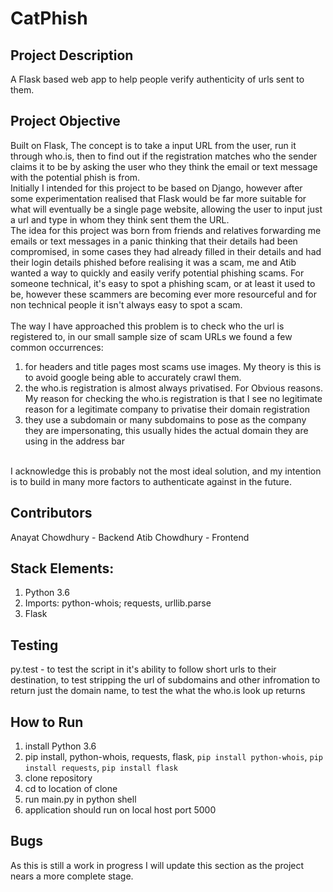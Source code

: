 # CatPhish

## Project Description
A Flask based web app to help people verify authenticity of urls sent to them. 

## Project Objective
   Built on Flask, The concept is to take a input URL from the user, run it through who.is, then to find out if the 
registration matches who the sender claims it to be by asking the user who they think the email or text message with the 
potential phish is from.
</br>
   Initially I intended for this project to be based on Django, however after some experimentation realised that Flask would
be far more suitable for what will eventually be a single page website, allowing the user to input just a url and type 
in whom they think sent them the URL. 
</br>
   The idea for this project was born from friends and relatives forwarding me emails or text messages in a panic
thinking that their details had been compromised, in some cases they had already filled in their details and had their 
login details phished before realising it was a scam, me and Atib wanted a way to quickly and easily verify potential
phishing scams. For someone technical, it's easy to spot a phishing scam, or at least it used to be, however these scammers
are becoming ever more resourceful and for non technical people it isn't always easy to spot a scam.  
</br>
   The way I have approached this problem is to check who the url is registered to, in our small sample size of scam URLs
we found a few common occurrences:
1. for headers and title pages most scams use images. My theory is this is to avoid google being able to accurately crawl them.
2. the who.is registration is almost always privatised. For Obvious reasons. My reason for checking the who.is registration is that I see no legitimate reason for a legitimate company to privatise their domain registration
3. they use a subdomain or many subdomains to pose as the company they are impersonating, this usually hides the actual domain they are using in the address bar
</br>
I acknowledge this is probably not the most ideal solution, and my intention is to build in many more factors to authenticate against in the future.

## Contributors
Anayat Chowdhury - Backend
Atib Chowdhury - Frontend

## Stack Elements:
1. Python 3.6
2. Imports: python-whois; requests, urllib.parse
3. Flask

## Testing
py.test - to test the script in it's ability to follow short urls to their destination, to test stripping the url of subdomains and other infromation to return just the domain name, to test the what the who.is look up returns

## How to Run
1. install Python 3.6
2. pip install, python-whois, requests, flask,  `pip install python-whois`, `pip install requests`, `pip install flask`
3. clone repository
4. cd to location of clone
5. run main.py in python shell
6. application should run on local host port 5000

## Bugs
As this is still a work in progress I will update this section as the project nears a more complete stage. 